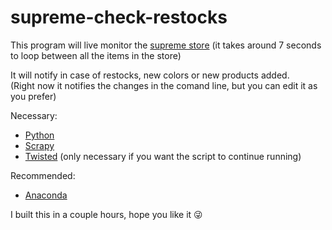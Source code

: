 # supreme-check-restocks
This program will live monitor the [supreme store](https://www.supremenewyork.com/shop/all)
(it takes around 7 seconds to loop between all the items in the store)   

It will notify in case of restocks, new colors or new products added.    
(Right now it notifies the changes in the comand line, but you can edit it as you prefer)

Necessary:
  * [Python](https://www.python.org/)
  * [Scrapy](https://scrapy.org/)
  * [Twisted](https://pypi.org/project/Twisted/) (only necessary if you want the script to continue running)

Recommended:
  * [Anaconda](https://www.anaconda.com/)
  
I built this in a couple hours, hope you like it 😜
